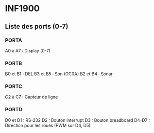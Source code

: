 # INF1900

## Liste des ports (0-7)
### PORTA
A0 à A7 : Display (0-7)

### PORTB
B0 et B1 : DEL
B3 et B5 : Son (OC0A)
B2 et B4 : Sonar

### PORTC
C2 à C7 : Capteur de ligne

### PORTD
D0 et D1 : RS-232
D2 : Bouton interrupt
D3 : Bouton breadboard
D4-D7 : Direction pour les roues (PWM sur D4, D5)
